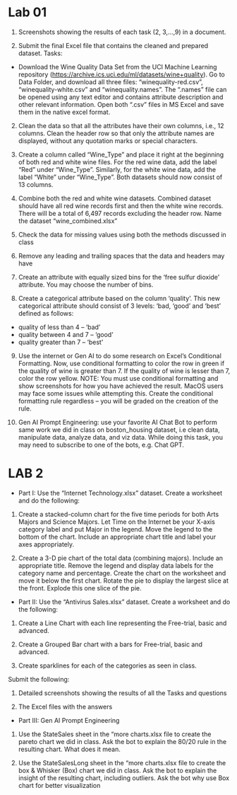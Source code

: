 # Lab 01

1. Screenshots showing the results of each task (2, 3,...,9) in a document.

2. Submit the final Excel file that contains the cleaned and prepared dataset.
Tasks:
- Download the Wine Quality Data Set from the UCI Machine Learning repository
(https://archive.ics.uci.edu/ml/datasets/wine+quality). Go to Data Folder, and
download all three files: “winequality-red.csv”, “winequality-white.csv” and
“winequality.names”. The “.names” file can be opened using any text editor and
contains attribute description and other relevant information. Open both “.csv” files in
MS Excel and save them in the native excel format.

2. Clean the data so that all the attributes have their own columns, i.e., 12 columns.
Clean the header row so that only the attribute names are displayed, without any
quotation marks or special characters.

3. Create a column called “Wine_Type” and place it right at the beginning of both red
and white wine files. For the red wine data, add the label “Red” under “Wine_Type”.
Similarly, for the white wine data, add the label “White” under “Wine_Type”. Both
datasets should now consist of 13 columns.

4. Combine both the red and white wine datasets. Combined dataset should have all red
wine records first and then the white wine records. There will be a total of 6,497
records excluding the header row. Name the dataset “wine_combined.xlsx”

5. Check the data for missing values using both the methods discussed in class

6. Remove any leading and trailing spaces that the data and headers may have

7. Create an attribute with equally sized bins for the ‘free sulfur dioxide’ attribute. You
may choose the number of bins.

8. Create a categorical attribute based on the column ‘quality’. This new categorical
attribute should consist of 3 levels: ‘bad, ‘good’ and ‘best’ defined as follows:
- quality of less than 4 – ‘bad’
- quality between 4 and 7 – ‘good’
- quality greater than 7 – ‘best’

9. Use the internet or Gen AI to do some research on Excel’s Conditional Formatting.
Now, use conditional formatting to color the row in green if the quality of wine is
greater than 7. If the quality of wine is lesser than 7, color the row yellow.
NOTE: You must use conditional formatting and show screenshots for how you have
achieved the result. MacOS users may face some issues while attempting this. Create
the conditional formatting rule regardless – you will be graded on the creation of the
rule.

10. Gen AI Prompt Engineering: use your favorite AI Chat Bot to perform same work we
did in class on boston_housing dataset, i.e clean data, manipulate data, analyze data,
and viz data. While doing this task, you may need to subscribe to one of the bots, e.g.
Chat GPT.

# LAB 2

- Part I:
Use the “Internet Technology.xlsx” dataset. Create a worksheet and do the following:
1. Create a stacked-column chart for the five time periods for both Arts Majors and Science
Majors. Let Time on the Internet be your X-axis category label and put Major in the
legend. Move the legend to the bottom of the chart. Include an appropriate chart title
and label your axes appropriately.

2. Create a 3-D pie chart of the total data (combining majors). Include an appropriate
title. Remove the legend and display data labels for the category name and
percentage. Create the chart on the worksheet and move it below the first chart. Rotate
the pie to display the largest slice at the front. Explode this one slice of the pie.

- Part II:
Use the “Antivirus Sales.xlsx” dataset. Create a worksheet and do the following:
1. Create a Line Chart with each line representing the Free-trial, basic and advanced.

2. Create a Grouped Bar chart with a bars for Free-trial, basic and advanced.

3. Create sparklines for each of the categories as seen in class.

Submit the following:
1. Detailed screenshots showing the results of all the Tasks and questions

2. The Excel files with the answers

- Part III: Gen AI Prompt Engineering
1. Use the StateSales sheet in the “more charts.xlsx file to create the pareto chart
we did in class. Ask the bot to explain the 80/20 rule in the resulting chart.
What does it mean.

2. Use the StateSalesLong sheet in the “more charts.xlsx file to create the box &
Whisker (Box) chart we did in class. Ask the bot to explain the insight of the
resulting chart, including outliers. Ask the bot why use Box chart for better
visualization



